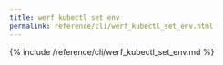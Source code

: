 ```yaml
---
title: werf kubectl set env
permalink: reference/cli/werf_kubectl_set_env.html
---
```


{% include /reference/cli/werf_kubectl_set_env.md %}
